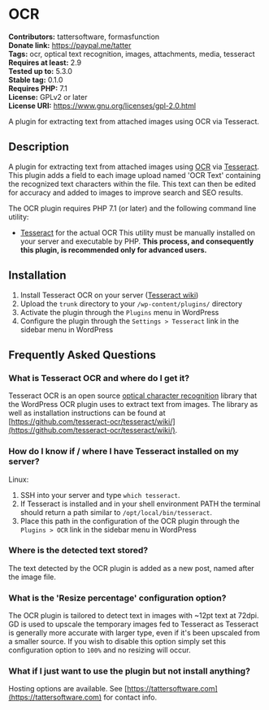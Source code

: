 # OCR  
**Contributors:** tattersoftware, formasfunction  
**Donate link:** https://paypal.me/tatter  
**Tags:** ocr, optical text recognition, images, attachments, media, tesseract  
**Requires at least:** 2.9  
**Tested up to:** 5.3.0  
**Stable tag:** 0.1.0  
**Requires PHP:** 7.1  
**License:** GPLv2 or later  
**License URI:** https://www.gnu.org/licenses/gpl-2.0.html  

A plugin for extracting text from attached images using OCR via Tesseract.

## Description 

A plugin for extracting text from attached images using
[OCR](http://en.wikipedia.org/wiki/Optical_character_recognition) via [Tesseract](https://github.com/tesseract-ocr/).
This plugin adds a field to each image upload named 'OCR Text' containing the recognized text characters within the file.
This text can then be edited for accuracy and added to images to improve search and SEO results.

The OCR plugin requires PHP 7.1 (or later) and the following command line utility: 
* [Tesseract](https://github.com/tesseract-ocr/) for the actual OCR
This utility must be manually installed on your server and executable by PHP.
**This process, and consequently this plugin, is recommended only for advanced users.**


## Installation

1. Install Tesseract OCR on your server ([Tesseract wiki](https://github.com/tesseract-ocr/tesseract/wiki/))
2. Upload the `trunk` directory to your `/wp-content/plugins/` directory
3. Activate the plugin through the `Plugins` menu in WordPress
4. Configure the plugin through the `Settings > Tesseract` link in the sidebar menu in WordPress


## Frequently Asked Questions

### What is Tesseract OCR and where do I get it?

Tesseract OCR is an open source [optical character recognition](http://en.wikipedia.org/wiki/Optical_character_recognition)
library that the WordPress OCR plugin uses to extract text from images. The library as
well as installation instructions can be found at
[https://github.com/tesseract-ocr/tesseract/wiki/](https://github.com/tesseract-ocr/tesseract/wiki/).

### How do I know if / where I have Tesseract installed on my server?

Linux:

1. SSH into your server and type `which tesseract`.
2. If Tesseract is installed and in your shell environment PATH the terminal should return a path similar to `/opt/local/bin/tesseract`.
3. Place this path in the configuration of the OCR plugin through the `Plugins > OCR` link in the sidebar menu in WordPress

### Where is the detected text stored? 

The text detected by the OCR plugin is added as a new post, named after the image file.

### What is the 'Resize percentage' configuration option?

The OCR plugin is tailored to detect text in images with ~12pt text at 72dpi. GD
is used to upscale the temporary images fed to Tesseract as Tesseract is generally
more accurate with larger type, even if it's been upscaled from a smaller source. If you
wish to disable this option simply set this configuration option to `100%` and no resizing
will occur.

### What if I just want to use the plugin but not install anything?

Hosting options are available. See [https://tattersoftware.com](https://tattersoftware.com)
for contact info.
